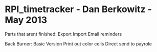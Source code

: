 RPI_timetracker - Dan Berkowitz - May 2013
===============

Parts that arent finished:
    Export Import 
    Email reminders

Back Burner:
    Basic Version
    Print out color cells
    Direct send to payrole


